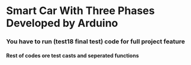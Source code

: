 # Smart Car With Three Phases Developed by Arduino
### You have to run (test18   final test) code for full project feature
#### Rest of codes ore test casts and seperated functions
